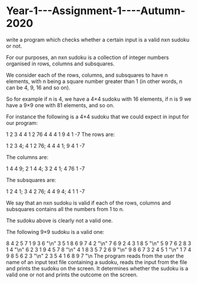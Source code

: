# Year-1---Assignment-1----Autumn-2020
write a program which checks whether a certain input is a valid nxn sudoku or not.

For our purposes, an nxn sudoku is a collection of integer numbers organised in rows, columns and subsquares.

We consider each of the rows, columns, and subsquares to have n elements, with n being a square number greater than 1 (in other words, n can be 4, 9, 16 and so on).

So for example if n is 4, we have a 4×4 sudoku with 16 elements, if n is 9 we have a 9×9 one with 81 elements, and so on.

For instance the following is a 4×4 sudoku that we could expect in input for our program:

1 2 3 4
4 1 2 76
4 4 4 1
9 4 1 -7
The rows are:

1 2 3 4; 4 1 2 76; 4 4 4 1; 9 4 1 -7

The columns are:

1 4 4 9; 2 1 4 4; 3 2 4 1; 4 76 1 -7

The subsquares are:

1 2 4 1; 3 4 2 76; 4 4 9 4; 4 1 1 -7

We say that an nxn sudoku is valid if each of the rows, columns and subsquares contains all the numbers from 1 to n.

The sudoku above is clearly not a valid one.

The following 9×9 sudoku is a valid one:

8 4 2 5 7 1 9 3 6 "\n"
3 5 1 8 6 9 7 4 2 "\n"
7 6 9 2 4 3 1 8 5 "\n"
5 9 7 6 2 8 3 1 4 "\n"
6 2 3 1 9 4 5 7 8 "\n"
4 1 8 3 5 7 2 6 9 "\n"
9 8 6 7 3 2 4 5 1 "\n"
1 7 4 9 8 5 6 2 3 "\n"
2 3 5 4 1 6 8 9 7 "\n
The program reads from the user the name of an input text file containing a sudoku, reads the input from the file and prints the sudoku on the screen. It determines whether the sudoku is a valid one or not and prints the outcome on the screen.
